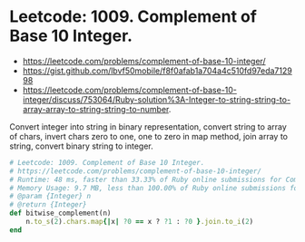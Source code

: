 # Leetcode: 1009. Complement of Base 10 Integer.

- https://leetcode.com/problems/complement-of-base-10-integer/
- https://gist.github.com/lbvf50mobile/f8f0afab1a704a4c510fd97eda712998
- https://leetcode.com/problems/complement-of-base-10-integer/discuss/753064/Ruby-solution%3A-Integer-to-string-string-to-array-array-to-string-string-to-number.


Convert integer into string in binary representation, convert string to array of chars, invert chars zero to one, one to zero in map method, join array to string, convert binary string to integer.

```Ruby
# Leetcode: 1009. Complement of Base 10 Integer.
# https://leetcode.com/problems/complement-of-base-10-integer/
# Runtime: 48 ms, faster than 33.33% of Ruby online submissions for Complement of Base 10 Integer.
# Memory Usage: 9.7 MB, less than 100.00% of Ruby online submissions for Complement of Base 10 Integer.
# @param {Integer} n
# @return {Integer}
def bitwise_complement(n)
    n.to_s(2).chars.map{|x| ?0 == x ? ?1 : ?0 }.join.to_i(2)
end
```